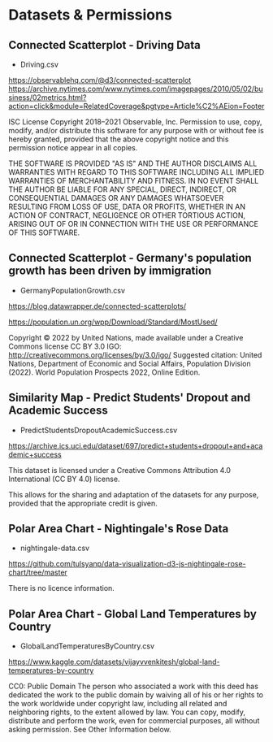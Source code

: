 # Datasets & Permissions

## Connected Scatterplot - Driving Data
- Driving.csv

https://observablehq.com/@d3/connected-scatterplot
https://archive.nytimes.com/www.nytimes.com/imagepages/2010/05/02/business/02metrics.html?action=click&module=RelatedCoverage&pgtype=Article%C2%AEion=Footer

ISC License
Copyright 2018–2021 Observable, Inc.
Permission to use, copy, modify, and/or distribute this software for any
purpose with or without fee is hereby granted, provided that the above
copyright notice and this permission notice appear in all copies.

THE SOFTWARE IS PROVIDED "AS IS" AND THE AUTHOR DISCLAIMS ALL WARRANTIES
WITH REGARD TO THIS SOFTWARE INCLUDING ALL IMPLIED WARRANTIES OF
MERCHANTABILITY AND FITNESS. IN NO EVENT SHALL THE AUTHOR BE LIABLE FOR
ANY SPECIAL, DIRECT, INDIRECT, OR CONSEQUENTIAL DAMAGES OR ANY DAMAGES
WHATSOEVER RESULTING FROM LOSS OF USE, DATA OR PROFITS, WHETHER IN AN
ACTION OF CONTRACT, NEGLIGENCE OR OTHER TORTIOUS ACTION, ARISING OUT OF
OR IN CONNECTION WITH THE USE OR PERFORMANCE OF THIS SOFTWARE.

## Connected Scatterplot - Germany's population growth has been driven by immigration

- GermanyPopulationGrowth.csv

https://blog.datawrapper.de/connected-scatterplots/

https://population.un.org/wpp/Download/Standard/MostUsed/

Copyright © 2022 by United Nations, made available under a Creative Commons license CC BY 3.0 IGO: http://creativecommons.org/licenses/by/3.0/igo/
Suggested citation: United Nations, Department of Economic and Social Affairs, Population Division (2022). World Population Prospects 2022, Online Edition. 

## Similarity Map - Predict Students' Dropout and Academic Success
- PredictStudentsDropoutAcademicSuccess.csv

https://archive.ics.uci.edu/dataset/697/predict+students+dropout+and+academic+success

This dataset is licensed under a Creative Commons Attribution 4.0 International (CC BY 4.0) license.

This allows for the sharing and adaptation of the datasets for any purpose, provided that the appropriate credit is given.

## Polar Area Chart - Nightingale's Rose Data

- nightingale-data.csv

https://github.com/tulsyanp/data-visualization-d3-js-nightingale-rose-chart/tree/master

There is no licence information.

## Polar Area Chart - Global Land Temperatures by Country

- GlobalLandTemperaturesByCountry.csv

https://www.kaggle.com/datasets/vijayvvenkitesh/global-land-temperatures-by-country

CC0: Public Domain
The person who associated a work with this deed has dedicated the work to the public domain by waiving all of his or her rights to the work worldwide under copyright law, including all related and neighboring rights, to the extent allowed by law.
You can copy, modify, distribute and perform the work, even for commercial purposes, all without asking permission. See Other Information below. 